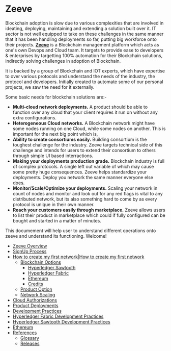 # Zeeve

Blockchain adoption is slow due to various complexities that are involved in ideating, deploying, maintaining and extending a solution built over it. IT sector is not well equipped to take on these challenges in the same manner that it has been handling deployments so far, putting big workforce onto their projects. **[Zeeve](https://www.zeeve.io/)** is a Blockchain management platform which acts as one's own Devops and Cloud team. It targets to provide ease to developers & enterprises by targetting 100% automation for their Blockchain solutions, indirectly solving challenges in adoption of Blockchain. 

It is backed by a group of Blockchain and IOT experts, which have expertise to over various protocols and understand the needs of the industry, the protocol and developers. Initially created to automate some of our personal projects, we saw the need for it externally. 

Some basic needs for blockchain solutions are:-

* **Multi-cloud network deployments.** A product should be able to function over any cloud that your client requires it run on without any extra configurations.
* **Heterogeneous Cloud networks.** A Blockchain network might have some nodes running on one Cloud, while some nodes on another. This is important for the next big point which is,
* **Ability to create consortiums easily.** Building consortium is the toughest challenge for the industry. Zeeve targets technical side of this challenge and intends for users to extend their consortium to others through simple UI based interractions.
* **Making your deployments production grade.** Blockchain industry is full of complex protocols. A single left out variable of which may cause some pretty huge consequences. Zeeve helps standardize your deployments. Deploy you network the same manner everyone else does.
* **Monitor/Scale/Optimize your deployments.** Scaling your network in count of nodes and monitor and look out for any red flags is vital to any distributed network, but its also something hard to come by as every protocol is unique in their own manner.
* **Reach your customers easily through marketplace.** Zeeve allows users to list their product in marketplace which could if fully configured can be bought and started in a matter of minutes.

This documement will help user to understand different operations onto zeeve and understand its functioning. Welcome! 

*   [Zeeve Overview](./ZeeveOverview.md)
*   [SignUp Process](./SignupProcess.md)
*   [How to create my first network|How to create my first network](./Howtocreatemyfirstnetwork.md)
    *   [Blockchain Options](./BlockchainOptions.md)
        *   [Hyperledger Sawtooth](./HyperledgerSawtooth.md)
        *   [Hyperledger Fabric](./HyperledgerFabric.md)
        *   [Ethereum](./Ethereum.md)
        *   [Credits](./Credits.md)
    *   [Product Option](./ProductOption.md)
    *   [Network Scaling](./NetworkScalability.md) 
*   [Cloud Authorizations](./CloudAuthentication.md)
*   [Product Deployments](./Product_configure.md)   
*   [Development Practices](./DevelopmentPractices.md)
   *    [Hyperledger Fabric Development Practices](./developmentHLF.md)
   *    [Hyperledger Sawtooth Development Practices](./developmentSawtooth.md)
*   [Ethereum](./PerformanceMetrics.md)
*   [References](./References.md)
    *   [Glossary](./Glossary.md)
    *   [Releases](./Releases.md)